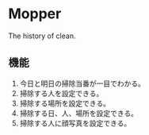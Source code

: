 # Mopper

The history of clean.

## 機能

  1. 今日と明日の掃除当番が一目でわかる。
  2. 掃除する人を設定できる。
  3. 掃除する場所を設定できる。
  4. 掃除する日、人、場所を設定できる。
  5. 掃除する人に顔写真を設定できる。

